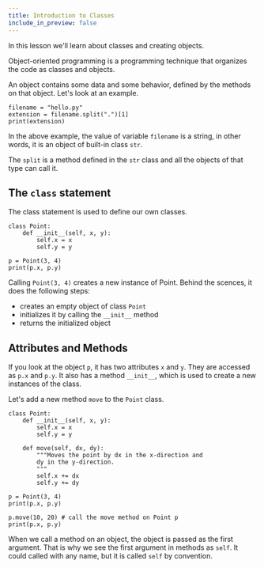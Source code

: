 ```yaml
---
title: Introduction to Classes
include_in_preview: false
---
```


In this lesson we'll learn about classes and creating objects.

Object-oriented programming is a programming technique that organizes the code as classes and objects.

An object contains some data and some behavior, defined by the methods on that object.  Let's look at an example.

```{.python .example}
filename = "hello.py"
extension = filename.split(".")[1]
print(extension)
```

In the above example, the value of variable `filename` is a string, in other words, it is an object of built-in class `str`.

The `split` is a method defined in the `str` class and all the objects of that type can call it.

## The `class` statement

The class statement is used to define our own classes.

```{.python .example}
class Point:
    def __init__(self, x, y):
        self.x = x
        self.y = y

p = Point(3, 4)
print(p.x, p.y)
```

Calling `Point(3, 4)` creates a new instance of Point. Behind the scences, it does the following steps:

* creates an empty object of class `Point`
* initializes it by calling the `__init__` method
* returns the initialized object

## Attributes and Methods

If you look at the object `p`, it has two attributes `x` and `y`. They are accessed as `p.x` and `p.y`. It also has a method `__init__`, which is used to create a new instances of the class.

Let's add a new method `move` to the `Point` class.


```{.python .example}
class Point:
    def __init__(self, x, y):
        self.x = x
        self.y = y

    def move(self, dx, dy):
        """Moves the point by dx in the x-direction and
        dy in the y-direction.
        """
        self.x += dx
        self.y += dy

p = Point(3, 4)
print(p.x, p.y)

p.move(10, 20) # call the move method on Point p
print(p.x, p.y)
```

When we call a method on an object, the object is passed as the first argument. That is why we see the first argument in methods as `self`. It could called with any name, but it is called `self` by convention.



